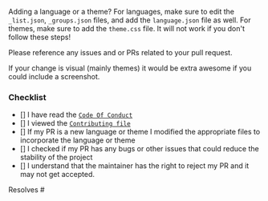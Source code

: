 Adding a language or a theme? For languages, make sure to edit the `_list.json`, `_groups.json` files, and add the `language.json` file as well. For themes, make sure to add the `theme.css` file. It will not work if you don't follow these steps!

Please reference any issues and or PRs related to your pull request.

If your change is visual (mainly themes) it would be extra awesome if you could include a screenshot.

<!-- pro tip: you can check checkboxes by putting an x inside the brackets   [x]  -->

### Checklist <!-- please check the items you have completed -->
- [] I have read the [`Code Of Conduct`](/CODE_OF_CONDUCT.md)
- [] I viewed the [`Contributing file`](/CONTRIBUTING.md)
- [] If my PR is a new language or theme I modified the appropriate files to incorporate the language or theme
- [] I checked if my PR has any bugs or other issues that could reduce the stability of the project
- [] I understand that the maintainer has the right to reject my PR and it may not get accepted.

<!-- the issue(s) your PR resolves if any -->

Resolves #
